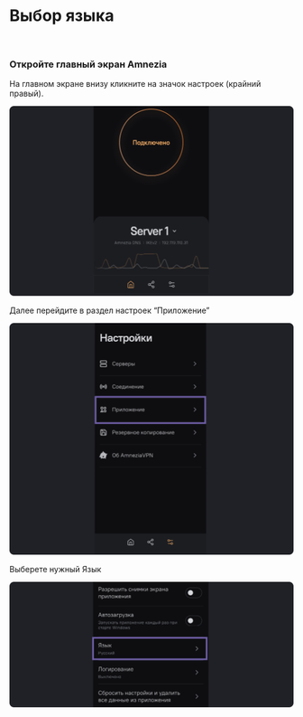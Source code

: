 # Выбор языка 

&nbsp;

### Откройте главный экран Amnezia


На главном экране  внизу  кликните на значок настроек (крайний правый).

![instruction 1](https://raw.githubusercontent.com/amnezia-vpn/amnezia.org-content/master/docs/ru/instructions/18_change_language/img/lc_ru_1.png)

Далее перейдите в раздел настроек  “Приложение”

![instruction 1](https://raw.githubusercontent.com/amnezia-vpn/amnezia.org-content/master/docs/ru/instructions/18_change_language/img/lc_ru_2.png)

Выберете нужный Язык 

![instruction 1](https://raw.githubusercontent.com/amnezia-vpn/amnezia.org-content/master/docs/ru/instructions/18_change_language/img/lc_ru_3.png)


[amnezia-site-ext-link]: https://amnezia-web-nx1r.vercel.app
[about-int-link]: /about












